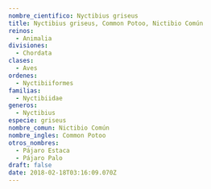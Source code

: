 ```yaml
---
nombre_cientifico: Nyctibius griseus 
title: Nyctibius griseus, Common Potoo, Nictibio Común
reinos:
  - Animalia
divisiones:
  - Chordata
clases:
  - Aves
ordenes:
  - Nyctibiiformes
familias:
  - Nyctibiidae
generos:
  - Nyctibius
especie: griseus
nombre_comun: Nictibio Común
nombre_ingles: Common Potoo
otros_nombres:
  - Pájaro Estaca
  - Pájaro Palo
draft: false
date: 2018-02-18T03:16:09.070Z
---
```


